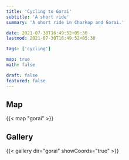 ```yaml
---
title: 'Cycling to Gorai'
subtitle: 'A short ride'
summary: 'A short ride in Charkop and Gorai.'

date: 2021-07-30T16:49:52+05:30
lastmod: 2021-07-30T16:49:52+05:30

tags: ['cycling']

map: true
math: false

draft: false
featured: false
---
```


## Map

{{< map "gorai" >}}

## Gallery

{{< gallery dir="gorai" showCoords="true" >}}